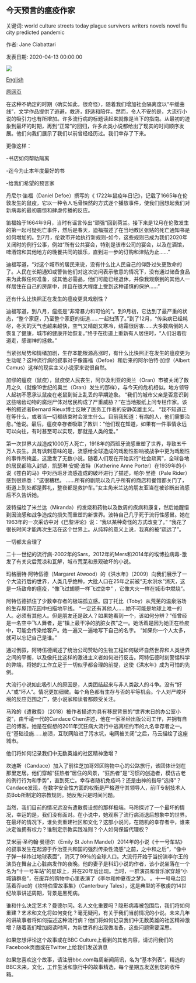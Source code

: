 ## 今天预言的瘟疫作家

关键词: world culture streets today plague survivors writers novels novel flu city predicted pandemic

作者: Jane Ciabattari

发表日期: 2020-04-13 00:00:00

![](https://ichef.bbci.co.uk/wwfeatures/live/624_351/images/live/p0/89/d0/p089d0gc.jpg)

[English](The%20plague%20writers%20who%20predicted%20today.md)

[原网页](https://www.bbc.com/culture/story/20200413-what-can-we-learn-from-pandemic-fiction)

在这种不确定的时期（确实如此，很奇怪），随着我们增加社会隔离度以“平缓曲线”，文学作品提供了逃避，救济，舒适和陪伴。然而，令人不安的是，大流行小说的吸引力也有所增加。许多流行病的标题读起来就像是当下的指南。从最初的迹象到最坏的时期，再到“正常”的回归，许多此类小说都给出了现实的时间顺序发展。他们向我们展示了我们以前曾经经历过。我们幸存了下来。

更像这样：

-书店如何帮助隔离

-迄今为止本年度最好的书

-给我们希望的预言家

丹尼尔·笛福（Daniel Defoe）撰写的《 1722年鼠疫年日记》，记载了1665年在伦敦发生的鼠疫，它以一种令人毛骨悚然的方式逐个播放事件，使我们回想起我们对新病毒的最初震惊和肆虐传播的反应。

笛福始于1664年9月，当时有谣言传出“顽强”回到荷兰。接下来是12月在伦敦发生的第一起可疑死亡事件，然后是春天，迪福描述了在当地教区张贴的死亡通知书是如何增加的。到7月，伦敦市开始执行新规则-如今，这些规则已成为我们2020年关闭时的例行公事，例如“所有公共宴会，特别是该市公司的宴会，以及在酒馆，啤酒馆和其他地方的晚餐共同的娱乐，直到进一步的订购和津贴为止……”

迪福写道，“对这个城市的居民来说，没有什么比人民自己的仰卧过失更致命的了。人民在长期通知或警告他们对这次访问表示敬意的情况下，没有通过储备食品来为此做任何准备，或其他必需品，他们可能已经退休，并像我观察到的其他人一样居住在自己的房屋中，并且在很大程度上受到这种谨慎的保护……”

还有什么比快照正在发生的瘟疫更具戏剧性？

迪福写道，到八月，瘟疫是“非常暴力和可怕的”。到9月初，它达到了最严重的状态，“整个家庭，乃至整个家庭的街道……一起扫荡了。”到了12月，“传染病已经耗尽，冬天的天气也越来越快，空气又晴朗又寒冷，结霜很厉害……大多数病倒的人恢复了健康，城市的健康开始恢复。”终于在街道上重新有人居住时，“人们沿着街道走，感谢神的拯救。”

当紧张局势和情绪加剧，生存本能根源高涨时，有什么比快照正在发生的瘟疫更为生动呢？这种流行病的叙事对于像笛福（Defoe）和后来的阿尔伯特·加缪（Albert Camus）这样的现实主义小说家来说很自然。

加缪的瘟疫（鼠疫），鼠疫使人民丧生，阿尔及利亚的奥兰（Oran）市被关闭了数月之久（就像19世纪的奥兰（Oran）发生的那样），与今天的危机相似。地方领导人起初不愿承认鼠疫在老鼠到街上乱丢的早期迹象。 “我们的城市父亲是否意识到这些啮齿动物的腐烂尸体对居民构成了严重威胁？”在当地报纸上问专栏作家。该书的叙述者Bernard Rieux博士反映了医务工作者的安静英雄主义。 “我不知道正在等什么，或者当一切都结束时会发生什么。目前我知道：有病的人，他们需要治愈。”他说。最后，瘟疫幸存者吸取了教训：“他们现在知道，如果有一件事情永远可以向往，有时甚至可以实现，那就是人类的爱。”

第一次世界大战造成1000万人死亡，1918年的西班牙流感重塑了世界，导致五千万人丧生。具有讽刺意味的是，流感给全球造成的戏剧性影响被战争中更为戏剧性的事件所掩盖，这激发了无数小说。随着人们现在开始实行“社会疏离”，全球各地的居民都陷入封锁，凯瑟琳·安妮·波特（Katherine Anne Porter）在1939年的小说《苍白的马》中对西班牙流感造成的破坏进行了描述，帕尔·里德（Pale Rider）感到很熟悉：“这很糟糕。 ……所有的剧院以及几乎所有的商店和餐馆都关门了，街道上到处都是葬礼，整夜都是救护车。”女主角米兰达的朋友亚当在被诊断出流感后不久告诉她。

波特描绘了米兰达（Miranda）的发烧和药物以及数周的疾病和康复，然后她醒悟到因流感和战争造成的损失而重塑的新世界。波特自己几乎死于流行性感冒。她在1963年的一次采访中对《巴黎评论》说：“我以某种奇怪的方式改变了。” “我花了很长时间才能再次生活在这个世界上。从纯粹的意义上说，我真的被“疏远了”。

一切都太合理了

二十一世纪的流行病-2002年的Sars，2012年的Mers和2014年的埃博拉病毒-激发了有关灾后荒凉和瓦解，城市荒芜和景观破坏的小说。

玛格丽特·阿特伍德（Margaret Atwood）的《洪水年》（2009）向我们展示了一个大流行后的世界，人类几乎绝种，大批人口在25年之前被“无水洪水”消灭，这是一场致命的瘟疫，“像飞过翅膀一样飞过空中” ，它像大火一样在城市中燃烧”。

阿特伍德抓住了少数幸存者的极端孤立感。园丁托比（Toby）从荒芜的温泉浴场的生存屋顶花园中扫描地平线。 “一定还有其他人……她不可能是地球上唯一的人。必须有其他人。但是朋友还是敌人？如果她看到一个，该如何分辨？”任曾经是一名空中飞人舞者，是“镇上最干净的肮脏女孩”之一。她活着是因为她正在检疫中，可能会传染给客户。她一遍又一遍地写下自己的名字。 “如果你一个人太多，就可以忘记自己是谁。”

通过倒叙，阿特伍德阐述了统治公司赞助的生物工程如何破坏自然世界和人类世界之间的平衡，以及像托比这样的激进主义者如何进行反击。阿特伍德时刻警惕科学的弊端，将她的工作立足于一切似乎都合理的前提，这使《洪水年》成为可怕的先例。

大流行小说如此吸引人的原因是，人类团结起来与非人类敌人的斗争。没有“好人”或“坏人”。情况更加细微。每个角色都有生存与否的平等机会。个人对严峻环境的反应范围之广，使小说家和读者都颇受关注。

马玲的《遣散费》（2018）被作者描述为具有移民背景的“世界末日的办公室小说”，由千禧一代的Candace Chen讲述，他在一家圣经出版公司工作，并拥有自己的博客。她是在假想的2011年沉狂病大流行中逃离纽约市的九名幸存者之一。在“基础设施……崩溃，互联网陷进了污水坑，电网被关闭”之后，马云描绘了这座城市。

他们将如何记录我们中无数英雄的社区精神激增？

坎迪斯（Candace）加入了前往芝加哥郊区购物中心的公路旅行，该团体计划在那里定居。他们穿越“狂热者”居住的风景，“狂热者”是“习惯的创造者，模仿古老的例行行为和手势”，直到死亡。幸存者随机免疫吗？还是由神的指导“选择”？ Candace发现，在数字安全性方面的权衡是严格遵守其领导人，前IT专制技术人员Bob所制定的宗教规则。她反叛只是时间问题。

当然，我们目前的情况远没有遣散费设想的那样极端。马玲探讨了一个最坏的情况，幸运的是，我们没有面对。在小说中，她观察了流行病消退后想象中的世界。在最坏的情况下，谁负责重建社区和文化？这部小说问，在随机的幸存者中，谁来决定谁拥有权力？谁制定宗教实践准则？个人如何保留代理权？

艾米丽·圣约翰·曼德尔（Emily St John Mandel）2014年的小说《十一号车站》的叙事发生在起源于乔治亚共和国的强烈传染性流感“之前，之中和之后”，“像中子弹一样炸过地球表面”，消灭了99％的全球人口。大流行开始于当扮演李尔王的演员在舞台上心脏病发作的夜晚。他的妻子是科幻小说的作者，该小说坐落在一个名为“十一号车站”的星球上，并在20年后出现。当时，一群演员和音乐家穿越“小城镇群岛”，在废弃的购物中心里表演了《李尔和仲夏夜之梦》。 。十一号电台回荡着乔uc的《坎特伯雷故事集》（Canterbury Tales），这是典型的不敬虔的14世纪故事讲述周期，背景是黑死病。

谁和什么决定艺术？曼德尔问。名人文化重要吗？隐形病毒被包围后，我们将如何重建？艺术和文化将如何变化？毫无疑问，有关于我们当前情况的小说。未来几年的讲故事者将如何描述这种流行病？他们将如何记录我们中无数英雄的社区精神激增？随着我们增加阅读时间，为新世界的出现做准备，这些问题需要深思。

如果您想评论这个故事或在BBC Culture上看到的其他内容，请访问我们的Facebook页面或在Twitter上给我们发送消息

如果您喜欢这个故事，请注册bbc.com每周新闻简讯，名为“基本列表”。精选的BBC未来，文化，工作生活和旅行中的故事精选，每个星期五发送到您的收件箱。